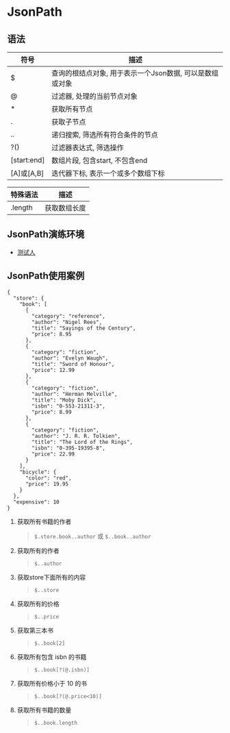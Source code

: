 # JsonPath

## 语法
|   符号 | 描述 |
| -------- | -------- |
|$|查询的根结点对象, 用于表示一个Json数据, 可以是数组或对象|
|@|过滤器, 处理的当前节点对象
|*|获取所有节点
|.|获取子节点
|..|递归搜索, 筛选所有符合条件的节点
|?()|过滤器表达式, 筛选操作
|[start:end]|数组片段, 包含start, 不包含end
|[A]或[A,B]|迭代器下标, 表示一个或多个数组下标

| 特殊语法 | 描述 |
| -------- | --------- |
|.length| 获取数组长度|

## JsonPath演练环境
- [测试人](https://jsonpath.hogwarts.ceshiren.com/)

## JsonPath使用案例
```
{
  "store": {
    "book": [
      {
        "category": "reference",
        "author": "Nigel Rees",
        "title": "Sayings of the Century",
        "price": 8.95
      },
      {
        "category": "fiction",
        "author": "Evelyn Waugh",
        "title": "Sword of Honour",
        "price": 12.99
      },
      {
        "category": "fiction",
        "author": "Herman Melville",
        "title": "Moby Dick",
        "isbn": "0-553-21311-3",
        "price": 8.99
      },
      {
        "category": "fiction",
        "author": "J. R. R. Tolkien",
        "title": "The Lord of the Rings",
        "isbn": "0-395-19395-8",
        "price": 22.99
      }
    ],
    "bicycle": {
      "color": "red",
      "price": 19.95
    }
  },
  "expensive": 10
}
```

1. 获取所有书籍的作者
    > `$.store.book..author` 或 `$..book..author`
2. 获取所有的作者
    > `$..author`
3. 获取store下面所有的内容
    > `$..store`
4. 获取所有的价格
    > `$..price`
5. 获取第三本书
    > `$..book[2]`
6. 获取所有包含 isbn 的书籍
    > `$..book[?(@.isbn)]`
7. 获取所有价格小于 10 的书
    > `$..book[?(@.price<10)]`
8. 获取所有书籍的数量
    > `$..book.length`
